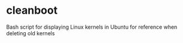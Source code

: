 # cleanboot
Bash script for displaying Linux kernels in Ubuntu for reference when deleting old kernels

